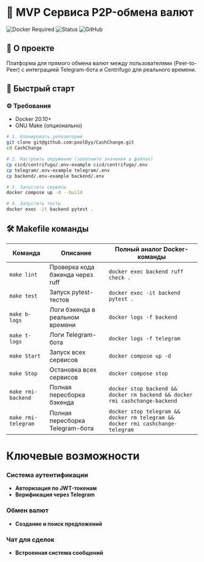 # 💱 MVP Сервиса P2P-обмена валют

![Docker Required](https://img.shields.io/badge/Docker-обязателен-blue?logo=docker) 
![Status](https://img.shields.io/badge/Статус-в%20разработке-yellow)
![GitHub](https://img.shields.io/badge/Репозиторий-GitHub-black?logo=github)

## 📌 О проекте
Платформа для прямого обмена валют между пользователями (Peer-to-Peer) с интеграцией Telegram-бота и Centrifugo для реального времени.

## 🚀 Быстрый старт

### ⚙️ Требования
- Docker 20.10+
- GNU Make (опционально)

```bash
# 1. Клонировать репозиторий
git clone git@github.com:poolDyy/CashChange.git
cd CashChange

# 2. Настроить окружение (заполните значения в файлах)
cp cicd/centrifugo/.env-example cicd/centrifugo/.env
cp telegram/.env-example telegram/.env
cp backend/.env-example backend/.env

# 3. Запустить сервисы
docker compose up -d --build

# 4. Запустить тесты
docker exec -it backend pytest .
```
## 🛠 Makefile команды

| Команда          | Описание                                  | Полный аналог Docker-команды                          |
|------------------|-------------------------------------------|-------------------------------------------------------|
| `make lint`      | Проверка кода бэкенда через ruff          | `docker exec backend ruff check .`                    |
| `make test`      | Запуск pytest-тестов                      | `docker exec -it backend pytest .`                    |
| `make b-logs`    | Логи бэкенда в реальном времени           | `docker logs -f backend`                              |
| `make t-logs`    | Логи Telegram-бота                        | `docker logs -f telegram`                             |
| `make Start`     | Запуск всех сервисов                      | `docker compose up -d`                                |
| `make Stop`      | Остановка всех сервисов                   | `docker compose stop`                                 |
| `make rmi-backend` | Полная пересборка бэкенда               | `docker stop backend && docker rm backend && docker rmi cashchange-backend` |
| `make rmi-telegram` | Полная пересборка Telegram-бота       | `docker stop telegram && docker rm telegram && docker rmi cashchange-telegram` |

# Ключевые возможности

### Система аутентификации
- **Авторизация по JWT-токенам**
- **Верификация через Telegram**

### Обмен валют
- **Создание и поиск предложений**

### Чат для сделок
- **Встроенная система сообщений**
